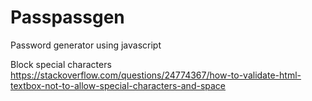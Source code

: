 # Passpassgen
Password generator using javascript

Block special characters
https://stackoverflow.com/questions/24774367/how-to-validate-html-textbox-not-to-allow-special-characters-and-space